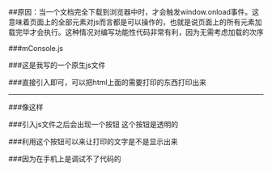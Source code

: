 

##原因：当一个文档完全下载到浏览器中时，才会触发window.onload事件。这意味着页面上的全部元素对js而言都是可以操作的，也就是说页面上的所有元素加载完毕才会执行。这种情况对编写功能性代码非常有利，因为无需考虑加载的次序

###mConsole.js

###这是我写的一个原生js文件

###直接引入即可，可以把html上面的需要打印的东西打印出来
****
###像这样

###引入js文件之后会出现一个按钮 这个按钮是透明的

###利用这个按钮可以来让打印的文字是不是显示出来

###因为在手机上是调试不了代码的